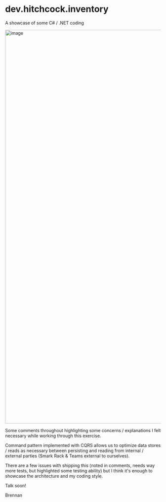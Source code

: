 # dev.hitchcock.inventory
A showcase of some C# / .NET coding 

<img width="1271" alt="image" src="https://github.com/togabrennan/dev.hitchcock.inventory/assets/46493523/2853e846-d1a4-4ed4-8c31-c329d257bb9d">

Some comments throughout highlighting some concerns / explanations I felt necessary while working through this exercise.

Command pattern implemented with CQRS allows us to optimize data stores / reads as necessary between persisting and reading from internal / external parties (Smark Rack & Teams external to ourselves).

There are a few issues with shipping this (noted in comments, needs way more tests, but highlighted some testing ability) but I think it's enough to showcase the architecture and my coding style.

Talk soon!

Brennan
